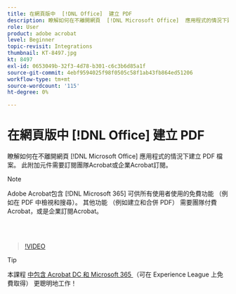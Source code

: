 ```yaml
---
title: 在網頁版中  [!DNL Office]  建立 PDF
description: 瞭解如何在不離開網頁  [!DNL Microsoft Office]  應用程式的情況下建立 PDF 檔案
role: User
product: adobe acrobat
level: Beginner
topic-revisit: Integrations
thumbnail: KT-8497.jpg
kt: 8497
exl-id: 0653049b-32f3-4d78-b301-c6c3b6d85a1f
source-git-commit: 4ebf9594025f98f0505c58f1ab43fb864ed51206
workflow-type: tm+mt
source-wordcount: '115'
ht-degree: 0%

---
```


# 在網頁版中 [!DNL Office] 建立 PDF

瞭解如何在不離開網頁 [!DNL Microsoft Office] 應用程式的情況下建立 PDF 檔案。 此附加元件需要訂閱團隊Acrobat或企業Acrobat訂閱。

>[!NOTE]
>
>Adobe Acrobat包含 [!DNL Microsoft 365] 可供所有使用者使用的免費功能 （例如在 PDF 中檢視和搜尋）。 其他功能 （例如建立和合併 PDF） 需要團隊付費Acrobat，或是企業訂閱Acrobat。

<br> 

>[!VIDEO](https://video.tv.adobe.com/v/337482?quality=12&learn=on&hidetitle=true)

>[!TIP]
>
>本課程 [ 中包含 Acrobat DC 和 Microsoft 365 ](https://experienceleague.adobe.com/?recommended=Acrobat-U-1-2021.microsoft365) （可在 Experience League 上免費取得） 更聰明地工作！

